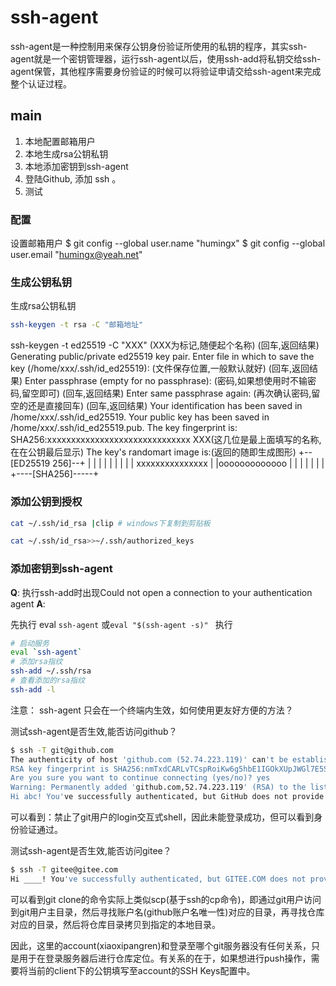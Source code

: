 # ssh-agent

ssh-agent是一种控制用来保存公钥身份验证所使用的私钥的程序，其实ssh-agent就是一个密钥管理器，运行ssh-agent以后，使用ssh-add将私钥交给ssh-agent保管，其他程序需要身份验证的时候可以将验证申请交给ssh-agent来完成整个认证过程。



## main

1. 本地配置邮箱用户
2. 本地生成rsa公钥私钥
3. 本地添加密钥到ssh-agent
4. 登陆Github, 添加 ssh 。
5. 测试


### 配置
设置邮箱用户
    $ git config --global user.name "humingx"
    $ git config --global user.email "humingx@yeah.net"

### 生成公钥私钥
生成rsa公钥私钥
``` bash
ssh-keygen -t rsa -C "邮箱地址"
```

ssh-keygen -t ed25519 -C "XXX" (XXX为标记,随便起个名称)
(回车,返回结果)
Generating public/private ed25519 key pair.
Enter file in which to save the key (/home/xxx/.ssh/id_ed25519): (文件保存位置,一般默认就好)
(回车,返回结果)
Enter passphrase (empty for no passphrase): (密码,如果想使用时不输密码,留空即可)
(回车,返回结果)
Enter same passphrase again: (再次确认密码,留空的还是直接回车)
(回车,返回结果)
Your identification has been saved in /home/xxx/.ssh/id_ed25519.
Your public key has been saved in /home/xxx/.ssh/id_ed25519.pub.
The key fingerprint is:
SHA256:xxxxxxxxxxxxxxxxxxxxxxxxxxxxxx XXX(这几位是最上面填写的名称,在在公钥最后显示)
The key's randomart image is:(返回的随即生成图形)
+--[ED25519 256]--+
|                 |
|                 |
|                 |
|                 |
| xxxxxxxxxxxxxxx |
|ooooooooooooo    |
|                 |
|                 |
|                 |
+----[SHA256]-----+

### 添加公钥到授权

``` bash
cat ~/.ssh/id_rsa |clip # windows下复制到剪贴板

cat ~/.ssh/id_rsa>>~/.ssh/authorized_keys
```

### 添加密钥到ssh-agent

**Q**: 执行ssh-add时出现Could not open a connection to your authentication agent
**A**: 

先执行  eval `ssh-agent`  或`eval "$(ssh-agent -s)" ` 
执行
``` bash
# 启动服务
eval `ssh-agent`
# 添加rsa指纹
ssh-add ~/.ssh/rsa
# 查看添加的rsa指纹
ssh-add -l 
```

注意： ssh-agent 只会在一个终端内生效，如何使用更友好方便的方法？

测试ssh-agent是否生效,能否访问github？

``` bash
$ ssh -T git@github.com
The authenticity of host 'github.com (52.74.223.119)' can't be established.
RSA key fingerprint is SHA256:nmTxdCARLvTCspRoiKw6g5hbE1IGOkXUpJWGl7E5SY8.
Are you sure you want to continue connecting (yes/no)? yes
Warning: Permanently added 'github.com,52.74.223.119' (RSA) to the list of known hosts.
Hi abc! You've successfully authenticated, but GitHub does not provide shell access.

```
可以看到：禁止了git用户的login交互式shell，因此未能登录成功，但可以看到身份验证通过。


测试ssh-agent是否生效,能否访问gitee？

``` bash
$ ssh -T gitee@gitee.com
Hi ____! You've successfully authenticated, but GITEE.COM does not provide shell access.
```



可以看到git clone的命令实际上类似scp(基于ssh的cp命令)，即通过git用户访问到git用户主目录，然后寻找账户名(github账户名唯一性)对应的目录，再寻找仓库对应的目录，然后将仓库目录拷贝到指定的本地目录。

因此，这里的account(xiaoxipangren)和登录至哪个git服务器没有任何关系，只是用于在登录服务器后进行仓库定位。有关系的在于，如果想进行push操作，需要将当前的client下的公钥填写至account的SSH Keys配置中。

